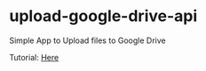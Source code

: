 # upload-google-drive-api

Simple App to Upload files to Google Drive

Tutorial: [Here](https://drive.google.com/file/d/1nzf9pvWu8r1ZPxxdYHf4diAnHsEDudPz/view?usp=sharing)
